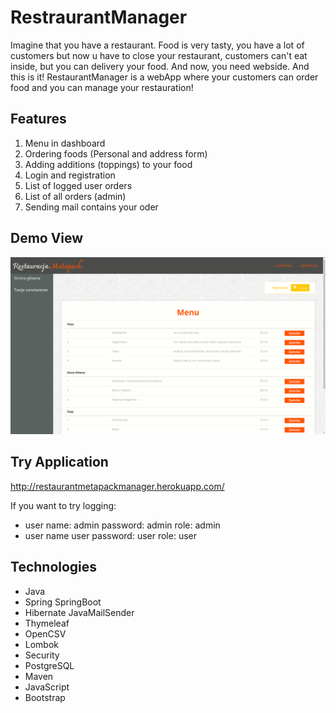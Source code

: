 # RestraurantManager
Imagine that you have a restaurant. Food is very tasty, you have a lot of customers but now u have to close your restaurant, customers can't eat inside, but you can delivery your food. And now, you need webside. And this is it! RestaurantManager is a webApp where your customers can order food and you can manage your restauration!

## Features
 1. Menu in dashboard
 2. Ordering foods (Personal and address form)
 3. Adding additions (toppings) to your food
 4. Login and registration
 5. List of logged user orders
 6. List of all orders (admin)
 7. Sending mail contains your oder

## Demo View
![](https://github.com/DamianRasilewicz/RestraurantManager/blob/main/src/main/demoView/Demo1.png)

## Try Application
http://restaurantmetapackmanager.herokuapp.com/

If you want to try logging:
- user name: admin    password: admin    role: admin
- user name  user     password: user     role: user

## Technologies
-   Java
-   Spring
    SpringBoot
-   Hibernate
    JavaMailSender
-   Thymeleaf
-   OpenCSV
-   Lombok
-   Security
-   PostgreSQL
-   Maven
-   JavaScript
-   Bootstrap
